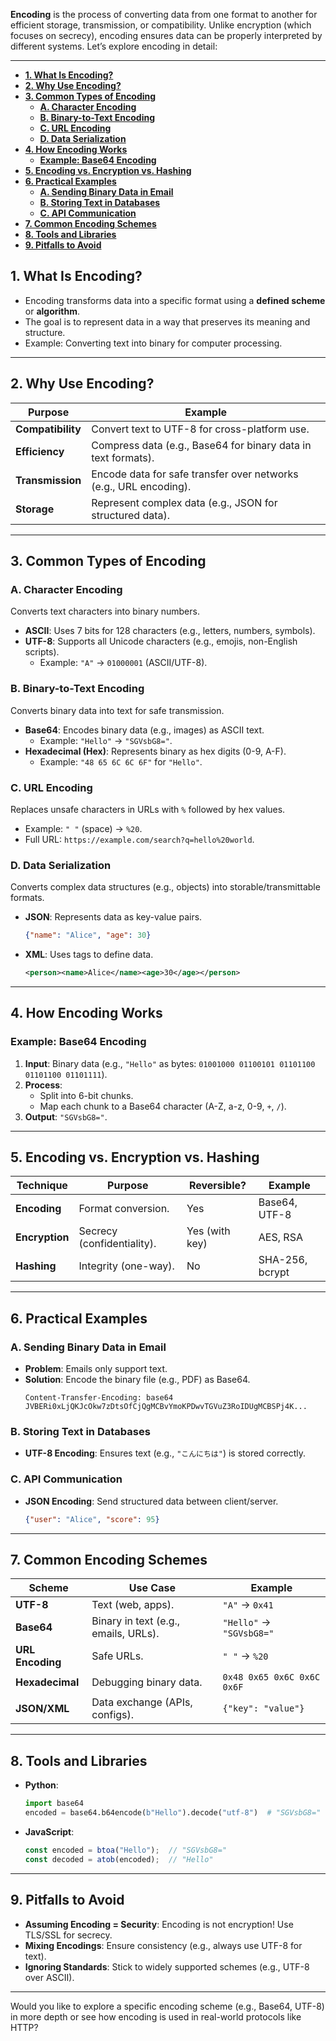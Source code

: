 **Encoding** is the process of converting data from one format to another for efficient storage, transmission, or compatibility. Unlike encryption (which focuses on secrecy), encoding ensures data can be properly interpreted by different systems. Let’s explore encoding in detail:

---

- [**1. What Is Encoding?**](#1-what-is-encoding)
- [**2. Why Use Encoding?**](#2-why-use-encoding)
- [**3. Common Types of Encoding**](#3-common-types-of-encoding)
  - [**A. Character Encoding**](#a-character-encoding)
  - [**B. Binary-to-Text Encoding**](#b-binary-to-text-encoding)
  - [**C. URL Encoding**](#c-url-encoding)
  - [**D. Data Serialization**](#d-data-serialization)
- [**4. How Encoding Works**](#4-how-encoding-works)
  - [**Example: Base64 Encoding**](#example-base64-encoding)
- [**5. Encoding vs. Encryption vs. Hashing**](#5-encoding-vs-encryption-vs-hashing)
- [**6. Practical Examples**](#6-practical-examples)
  - [**A. Sending Binary Data in Email**](#a-sending-binary-data-in-email)
  - [**B. Storing Text in Databases**](#b-storing-text-in-databases)
  - [**C. API Communication**](#c-api-communication)
- [**7. Common Encoding Schemes**](#7-common-encoding-schemes)
- [**8. Tools and Libraries**](#8-tools-and-libraries)
- [**9. Pitfalls to Avoid**](#9-pitfalls-to-avoid)


## **1. What Is Encoding?**
- Encoding transforms data into a specific format using a **defined scheme** or **algorithm**.
- The goal is to represent data in a way that preserves its meaning and structure.
- Example: Converting text into binary for computer processing.

---

## **2. Why Use Encoding?**
| Purpose | Example |
|---------|---------|
| **Compatibility** | Convert text to UTF-8 for cross-platform use. |
| **Efficiency** | Compress data (e.g., Base64 for binary data in text formats). |
| **Transmission** | Encode data for safe transfer over networks (e.g., URL encoding). |
| **Storage** | Represent complex data (e.g., JSON for structured data). |

---

## **3. Common Types of Encoding**
### **A. Character Encoding**
Converts text characters into binary numbers.
- **ASCII**: Uses 7 bits for 128 characters (e.g., letters, numbers, symbols).
- **UTF-8**: Supports all Unicode characters (e.g., emojis, non-English scripts).
  - Example: `"A"` → `01000001` (ASCII/UTF-8).

### **B. Binary-to-Text Encoding**
Converts binary data into text for safe transmission.
- **Base64**: Encodes binary data (e.g., images) as ASCII text.
  - Example: `"Hello"` → `"SGVsbG8="`.
- **Hexadecimal (Hex)**: Represents binary as hex digits (0-9, A-F).
  - Example: `"48 65 6C 6C 6F"` for `"Hello"`.

### **C. URL Encoding**
Replaces unsafe characters in URLs with `%` followed by hex values.
- Example: `" "` (space) → `%20`.
- Full URL: `https://example.com/search?q=hello%20world`.

### **D. Data Serialization**
Converts complex data structures (e.g., objects) into storable/transmittable formats.
- **JSON**: Represents data as key-value pairs.
  ```json
  {"name": "Alice", "age": 30}
  ```
- **XML**: Uses tags to define data.
  ```xml
  <person><name>Alice</name><age>30</age></person>
  ```

---

## **4. How Encoding Works**
### **Example: Base64 Encoding**
1. **Input**: Binary data (e.g., `"Hello"` as bytes: `01001000 01100101 01101100 01101100 01101111`).
2. **Process**:
   - Split into 6-bit chunks.
   - Map each chunk to a Base64 character (A-Z, a-z, 0-9, `+`, `/`).
3. **Output**: `"SGVsbG8="`.

---

## **5. Encoding vs. Encryption vs. Hashing**
| Technique | Purpose | Reversible? | Example |
|-----------|---------|-------------|---------|
| **Encoding** | Format conversion. | Yes | Base64, UTF-8 |
| **Encryption** | Secrecy (confidentiality). | Yes (with key) | AES, RSA |
| **Hashing** | Integrity (one-way). | No | SHA-256, bcrypt |

---

## **6. Practical Examples**
### **A. Sending Binary Data in Email**
- **Problem**: Emails only support text.
- **Solution**: Encode the binary file (e.g., PDF) as Base64.
  ```plaintext
  Content-Transfer-Encoding: base64
  JVBERi0xLjQKJcOkw7zDtsOfCjQgMCBvYmoKPDwvTGVuZ3RoIDUgMCBSPj4K...
  ```

### **B. Storing Text in Databases**
- **UTF-8 Encoding**: Ensures text (e.g., `"こんにちは"`) is stored correctly.

### **C. API Communication**
- **JSON Encoding**: Send structured data between client/server.
  ```json
  {"user": "Alice", "score": 95}
  ```

---

## **7. Common Encoding Schemes**
| Scheme | Use Case | Example |
|--------|----------|---------|
| **UTF-8** | Text (web, apps). | `"A"` → `0x41` |
| **Base64** | Binary in text (e.g., emails, URLs). | `"Hello"` → `"SGVsbG8="` |
| **URL Encoding** | Safe URLs. | `" "` → `%20` |
| **Hexadecimal** | Debugging binary data. | `0x48 0x65 0x6C 0x6C 0x6F` |
| **JSON/XML** | Data exchange (APIs, configs). | `{"key": "value"}` |

---

## **8. Tools and Libraries**
- **Python**:
  ```python
  import base64
  encoded = base64.b64encode(b"Hello").decode("utf-8")  # "SGVsbG8="
  ```
- **JavaScript**:
  ```javascript
  const encoded = btoa("Hello");  // "SGVsbG8="
  const decoded = atob(encoded);  // "Hello"
  ```

---

## **9. Pitfalls to Avoid**
- **Assuming Encoding = Security**: Encoding is not encryption! Use TLS/SSL for secrecy.
- **Mixing Encodings**: Ensure consistency (e.g., always use UTF-8 for text).
- **Ignoring Standards**: Stick to widely supported schemes (e.g., UTF-8 over ASCII).

---

Would you like to explore a specific encoding scheme (e.g., Base64, UTF-8) in more depth or see how encoding is used in real-world protocols like HTTP?